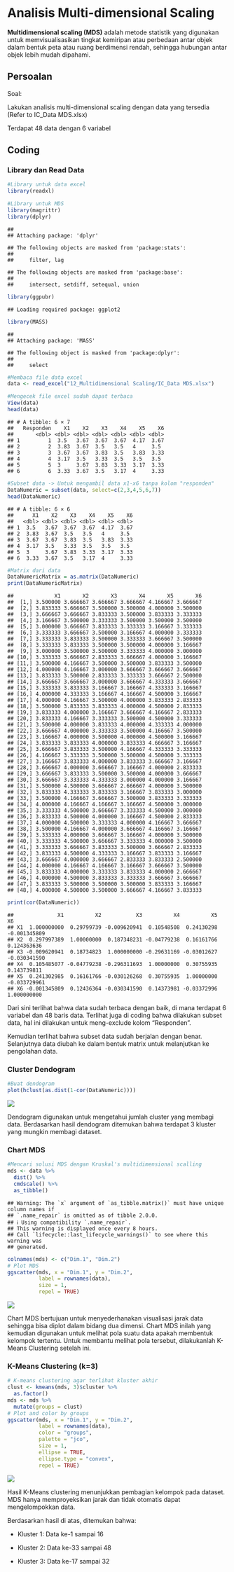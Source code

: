 Analisis Multi-dimensional Scaling
================

**Multidimensional scaling (MDS)** adalah metode statistik yang
digunakan untuk memvisualisasikan tingkat kemiripan atau perbedaan antar
objek dalam bentuk peta atau ruang berdimensi rendah, sehingga hubungan
antar objek lebih mudah dipahami.

## Persoalan

Soal:

Lakukan analisis multi-dimensional scaling dengan data yang tersedia
(Refer to IC_Data MDS.xlsx)

Terdapat 48 data dengan 6 variabel

## Coding

### Library dan Read Data

``` r
#Library untuk data excel
library(readxl)

#Library untuk MDS
library(magrittr)
library(dplyr)
```

    ## 
    ## Attaching package: 'dplyr'

    ## The following objects are masked from 'package:stats':
    ## 
    ##     filter, lag

    ## The following objects are masked from 'package:base':
    ## 
    ##     intersect, setdiff, setequal, union

``` r
library(ggpubr)
```

    ## Loading required package: ggplot2

``` r
library(MASS)
```

    ## 
    ## Attaching package: 'MASS'

    ## The following object is masked from 'package:dplyr':
    ## 
    ##     select

``` r
#Membaca file data excel
data <- read_excel("12_Multidimensional Scaling/IC_Data MDS.xlsx")

#Mengecek file excel sudah dapat terbaca
View(data)
head(data)
```

    ## # A tibble: 6 × 7
    ##   Responden    X1    X2    X3    X4    X5    X6
    ##       <dbl> <dbl> <dbl> <dbl> <dbl> <dbl> <dbl>
    ## 1         1  3.5   3.67  3.67  3.67  4.17  3.67
    ## 2         2  3.83  3.67  3.5   3.5   4     3.5 
    ## 3         3  3.67  3.67  3.83  3.5   3.83  3.33
    ## 4         4  3.17  3.5   3.33  3.5   3.5   3.5 
    ## 5         5  3     3.67  3.83  3.33  3.17  3.33
    ## 6         6  3.33  3.67  3.5   3.17  4     3.33

``` r
#Subset data -> Untuk mengambil data x1-x6 tanpa kolom "responden"
DataNumeric = subset(data, select=c(2,3,4,5,6,7))
head(DataNumeric)
```

    ## # A tibble: 6 × 6
    ##      X1    X2    X3    X4    X5    X6
    ##   <dbl> <dbl> <dbl> <dbl> <dbl> <dbl>
    ## 1  3.5   3.67  3.67  3.67  4.17  3.67
    ## 2  3.83  3.67  3.5   3.5   4     3.5 
    ## 3  3.67  3.67  3.83  3.5   3.83  3.33
    ## 4  3.17  3.5   3.33  3.5   3.5   3.5 
    ## 5  3     3.67  3.83  3.33  3.17  3.33
    ## 6  3.33  3.67  3.5   3.17  4     3.33

``` r
#Matrix dari data
DataNumericMatrix = as.matrix(DataNumeric)
print(DataNumericMatrix)
```

    ##             X1       X2       X3       X4       X5       X6
    ##  [1,] 3.500000 3.666667 3.666667 3.666667 4.166667 3.666667
    ##  [2,] 3.833333 3.666667 3.500000 3.500000 4.000000 3.500000
    ##  [3,] 3.666667 3.666667 3.833333 3.500000 3.833333 3.333333
    ##  [4,] 3.166667 3.500000 3.333333 3.500000 3.500000 3.500000
    ##  [5,] 3.000000 3.666667 3.833333 3.333333 3.166667 3.333333
    ##  [6,] 3.333333 3.666667 3.500000 3.166667 4.000000 3.333333
    ##  [7,] 3.333333 3.833333 3.500000 3.333333 3.666667 3.500000
    ##  [8,] 3.333333 3.833333 3.500000 3.500000 4.000000 3.166667
    ##  [9,] 3.000000 3.500000 3.500000 3.333333 4.000000 3.000000
    ## [10,] 3.333333 3.666667 2.833333 3.666667 4.000000 3.166667
    ## [11,] 3.500000 4.166667 3.500000 3.500000 3.833333 3.500000
    ## [12,] 4.000000 4.166667 3.000000 3.666667 3.666667 3.666667
    ## [13,] 3.833333 3.500000 2.833333 3.333333 3.666667 2.500000
    ## [14,] 3.666667 3.666667 3.000000 3.666667 4.333333 3.666667
    ## [15,] 3.333333 3.833333 3.166667 3.166667 4.333333 3.166667
    ## [16,] 4.000000 4.333333 3.166667 4.166667 4.500000 3.166667
    ## [17,] 4.000000 4.166667 3.500000 4.000000 3.833333 2.833333
    ## [18,] 3.500000 3.833333 3.833333 4.000000 4.500000 2.833333
    ## [19,] 3.833333 4.000000 3.166667 3.666667 4.166667 2.833333
    ## [20,] 3.833333 4.166667 3.333333 3.500000 4.500000 3.333333
    ## [21,] 3.500000 4.000000 3.833333 4.000000 4.333333 4.000000
    ## [22,] 3.666667 4.000000 3.333333 3.500000 4.166667 3.500000
    ## [23,] 3.166667 4.000000 3.500000 4.000000 4.500000 3.166667
    ## [24,] 3.833333 3.833333 4.000000 3.833333 4.666667 3.166667
    ## [25,] 3.666667 3.833333 3.500000 4.166667 4.333333 3.333333
    ## [26,] 4.166667 3.333333 3.500000 3.500000 4.500000 3.333333
    ## [27,] 3.166667 3.833333 4.000000 3.833333 3.666667 3.166667
    ## [28,] 3.666667 4.000000 3.666667 3.166667 4.000000 2.833333
    ## [29,] 3.666667 3.833333 3.500000 3.500000 4.000000 3.666667
    ## [30,] 3.666667 3.333333 4.333333 3.000000 4.000000 3.166667
    ## [31,] 3.500000 4.500000 3.666667 2.666667 4.000000 3.500000
    ## [32,] 3.833333 4.333333 3.833333 3.166667 3.833333 3.000000
    ## [33,] 3.500000 4.166667 3.666667 3.500000 3.833333 3.333333
    ## [34,] 4.000000 4.166667 4.166667 3.166667 4.500000 3.000000
    ## [35,] 3.333333 4.500000 3.666667 3.333333 4.500000 3.000000
    ## [36,] 3.833333 4.500000 4.000000 3.166667 4.500000 2.833333
    ## [37,] 4.000000 4.500000 3.333333 4.000000 4.166667 3.666667
    ## [38,] 3.500000 4.166667 4.000000 3.666667 4.166667 3.166667
    ## [39,] 3.333333 4.000000 3.666667 3.166667 4.000000 3.500000
    ## [40,] 3.333333 4.500000 3.666667 3.333333 4.000000 3.500000
    ## [41,] 3.333333 3.666667 3.833333 3.500000 3.666667 2.833333
    ## [42,] 3.833333 4.500000 4.333333 3.166667 3.833333 3.166667
    ## [43,] 3.666667 4.000000 3.666667 2.833333 3.833333 2.500000
    ## [44,] 4.000000 4.166667 4.166667 3.166667 3.666667 3.500000
    ## [45,] 3.833333 4.000000 3.333333 3.833333 4.000000 2.666667
    ## [46,] 4.000000 4.500000 3.833333 3.333333 3.666667 3.666667
    ## [47,] 3.833333 3.500000 3.500000 3.500000 3.833333 3.166667
    ## [48,] 4.000000 4.500000 3.500000 3.666667 4.166667 3.833333

``` r
print(cor(DataNumeric))
```

    ##              X1          X2           X3          X4          X5           X6
    ## X1  1.000000000  0.29799739 -0.009620941  0.10548508  0.24130298 -0.001345809
    ## X2  0.297997389  1.00000000  0.187348231 -0.04779238  0.16161766  0.124363636
    ## X3 -0.009620941  0.18734823  1.000000000 -0.29631169 -0.03012627 -0.030341590
    ## X4  0.105485077 -0.04779238 -0.296311693  1.00000000  0.30755935  0.143739811
    ## X5  0.241302985  0.16161766 -0.030126268  0.30755935  1.00000000 -0.033729961
    ## X6 -0.001345809  0.12436364 -0.030341590  0.14373981 -0.03372996  1.000000000

Dari sini terlihat bahwa data sudah terbaca dengan baik, di mana
terdapat 6 variabel dan 48 baris data. Terlihat juga di coding bahwa
dilakukan subset data, hal ini dilakukan untuk meng-exclude kolom
“Responden”.

Kemudian terlihat bahwa subset data sudah berjalan dengan benar.
Selanjutnya data diubah ke dalam bentuk matrix untuk melanjutkan ke
pengolahan data.

### Cluster Dendogram

``` r
#Buat dendogram
plot(hclust(as.dist(1-cor(DataNumeric))))
```

![](penjelasan_analisis_mds_files/figure-gfm/unnamed-chunk-2-1.png)<!-- -->

Dendogram digunakan untuk mengetahui jumlah cluster yang membagi data.
Berdasarkan hasil dendogram ditemukan bahwa terdapat 3 kluster yang
mungkin membagi dataset.

### Chart MDS

``` r
#Mencari solusi MDS dengan Kruskal's multidimensional scalling
mds <- data %>%
  dist() %>%          
  cmdscale() %>%
  as_tibble()
```

    ## Warning: The `x` argument of `as_tibble.matrix()` must have unique column names if
    ## `.name_repair` is omitted as of tibble 2.0.0.
    ## ℹ Using compatibility `.name_repair`.
    ## This warning is displayed once every 8 hours.
    ## Call `lifecycle::last_lifecycle_warnings()` to see where this warning was
    ## generated.

``` r
colnames(mds) <- c("Dim.1", "Dim.2")
# Plot MDS
ggscatter(mds, x = "Dim.1", y = "Dim.2", 
          label = rownames(data),
          size = 1,
          repel = TRUE)
```

![](penjelasan_analisis_mds_files/figure-gfm/unnamed-chunk-3-1.png)<!-- -->

Chart MDS bertujuan untuk menyederhanakan visualisasi jarak data
sehingga bisa diplot dalam bidang dua dimensi. Chart MDS inilah yang
kemudian digunakan untuk melihat pola suatu data apakah membentuk
kelompok tertentu. Untuk membantu melihat pola tersebut, dilakukanlah
K-Means Clustering setelah ini.

### K-Means Clustering (k=3)

``` r
# K-means clustering agar terlihat kluster akhir
clust <- kmeans(mds, 3)$cluster %>%
  as.factor()
mds <- mds %>%
  mutate(groups = clust)
# Plot and color by groups
ggscatter(mds, x = "Dim.1", y = "Dim.2", 
          label = rownames(data),
          color = "groups",
          palette = "jco",
          size = 1, 
          ellipse = TRUE,
          ellipse.type = "convex",
          repel = TRUE)
```

![](penjelasan_analisis_mds_files/figure-gfm/unnamed-chunk-4-1.png)<!-- -->

Hasil K-Means clustering menunjukkan pembagian kelompok pada dataset.
MDS hanya memproyeksikan jarak dan tidak otomatis dapat mengelompokkan
data.

Berdasarkan hasil di atas, ditemukan bahwa:

- Kluster 1: Data ke-1 sampai 16

- Kluster 2: Data ke-33 sampai 48

- Kluster 3: Data ke-17 sampai 32

